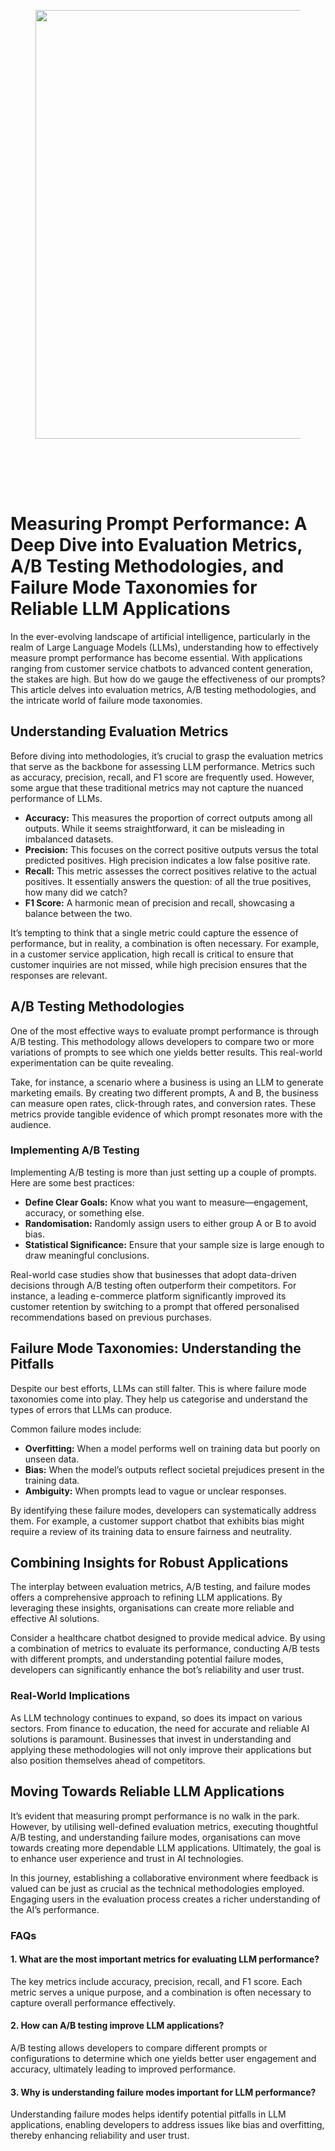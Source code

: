 
<div class="wp-block-columns alignwide is-layout-flex wp-container-core-columns-is-layout-8ba3830c wp-block-columns-is-layout-flex" style="margin-top:0;margin-bottom:0;padding-right:0;padding-left:0">
<div class="wp-block-column is-layout-flow wp-block-column-is-layout-flow" style="flex-basis:70%">
<div class="wp-block-group has-global-padding is-layout-constrained wp-block-group-is-layout-constrained"><figure class="alignwide wp-block-post-featured-image" style="padding-bottom:2vh;"><img alt="" class="attachment-post-thumbnail size-post-thumbnail wp-post-image" decoding="async" fetchpriority="high" height="686" sizes="(max-width: 1200px) 100vw, 1200px" src="https://www.devcentrehouse.eu/blogs/wp-content/uploads/2025/08/featured-1754396252859.jpg" srcset="https://www.devcentrehouse.eu/blogs/wp-content/uploads/2025/08/featured-1754396252859.jpg 1200w, https://www.devcentrehouse.eu/blogs/wp-content/uploads/2025/08/featured-1754396252859-300x172.jpg 300w, https://www.devcentrehouse.eu/blogs/wp-content/uploads/2025/08/featured-1754396252859-1024x585.jpg 1024w, https://www.devcentrehouse.eu/blogs/wp-content/uploads/2025/08/featured-1754396252859-768x439.jpg 768w" style="border-radius:0px;object-fit:cover;" width="1200"/></figure>
<h1 class="alignwide wp-block-post-title has-x-large-font-size">Measuring Prompt Performance: A Deep Dive into Evaluation Metrics, A/B Testing Methodologies, and Failure Mode Taxonomies for Reliable LLM Applications</h1>
<div aria-hidden="true" class="wp-block-spacer" style="height:var(--wp--preset--spacing--10)"></div>
</div>
<div class="wp-block-group has-global-padding is-layout-constrained wp-block-group-is-layout-constrained"><div class="entry-content alignwide wp-block-post-content has-global-padding is-layout-constrained wp-container-core-post-content-is-layout-a5dd074b wp-block-post-content-is-layout-constrained"><p>In the ever-evolving landscape of artificial intelligence, particularly in the realm of Large Language Models (LLMs), understanding how to effectively measure prompt performance has become essential. With applications ranging from customer service chatbots to advanced content generation, the stakes are high. But how do we gauge the effectiveness of our prompts? This article delves into evaluation metrics, A/B testing methodologies, and the intricate world of failure mode taxonomies.</p>
<h2>Understanding Evaluation Metrics</h2>
<p>Before diving into methodologies, it’s crucial to grasp the evaluation metrics that serve as the backbone for assessing LLM performance. Metrics such as accuracy, precision, recall, and F1 score are frequently used. However, some argue that these traditional metrics may not capture the nuanced performance of LLMs.</p>
<ul>
<li><strong>Accuracy:</strong> This measures the proportion of correct outputs among all outputs. While it seems straightforward, it can be misleading in imbalanced datasets.</li>
<li><strong>Precision:</strong> This focuses on the correct positive outputs versus the total predicted positives. High precision indicates a low false positive rate.</li>
<li><strong>Recall:</strong> This metric assesses the correct positives relative to the actual positives. It essentially answers the question: of all the true positives, how many did we catch?</li>
<li><strong>F1 Score:</strong> A harmonic mean of precision and recall, showcasing a balance between the two.</li>
</ul>
<p>It’s tempting to think that a single metric could capture the essence of performance, but in reality, a combination is often necessary. For example, in a customer service application, high recall is critical to ensure that customer inquiries are not missed, while high precision ensures that the responses are relevant.</p>
<h2>A/B Testing Methodologies</h2>
<p>One of the most effective ways to evaluate prompt performance is through A/B testing. This methodology allows developers to compare two or more variations of prompts to see which one yields better results. This real-world experimentation can be quite revealing.</p>
<p>Take, for instance, a scenario where a business is using an LLM to generate marketing emails. By creating two different prompts, A and B, the business can measure open rates, click-through rates, and conversion rates. These metrics provide tangible evidence of which prompt resonates more with the audience.</p>
<h3>Implementing A/B Testing</h3>
<p>Implementing A/B testing is more than just setting up a couple of prompts. Here are some best practices:</p>
<ul>
<li><strong>Define Clear Goals:</strong> Know what you want to measure—engagement, accuracy, or something else.</li>
<li><strong>Randomisation:</strong> Randomly assign users to either group A or B to avoid bias.</li>
<li><strong>Statistical Significance:</strong> Ensure that your sample size is large enough to draw meaningful conclusions.</li>
</ul>
<p>Real-world case studies show that businesses that adopt data-driven decisions through A/B testing often outperform their competitors. For instance, a leading e-commerce platform significantly improved its customer retention by switching to a prompt that offered personalised recommendations based on previous purchases.</p>
<h2>Failure Mode Taxonomies: Understanding the Pitfalls</h2>
<p>Despite our best efforts, LLMs can still falter. This is where failure mode taxonomies come into play. They help us categorise and understand the types of errors that LLMs can produce.</p>
<p>Common failure modes include:</p>
<ul>
<li><strong>Overfitting:</strong> When a model performs well on training data but poorly on unseen data.</li>
<li><strong>Bias:</strong> When the model’s outputs reflect societal prejudices present in the training data.</li>
<li><strong>Ambiguity:</strong> When prompts lead to vague or unclear responses.</li>
</ul>
<p>By identifying these failure modes, developers can systematically address them. For example, a customer support chatbot that exhibits bias might require a review of its training data to ensure fairness and neutrality.</p>
<h2>Combining Insights for Robust Applications</h2>
<p>The interplay between evaluation metrics, A/B testing, and failure modes offers a comprehensive approach to refining LLM applications. By leveraging these insights, organisations can create more reliable and effective AI solutions.</p>
<p>Consider a healthcare chatbot designed to provide medical advice. By using a combination of metrics to evaluate its performance, conducting A/B tests with different prompts, and understanding potential failure modes, developers can significantly enhance the bot’s reliability and user trust.</p>
<h3>Real-World Implications</h3>
<p>As LLM technology continues to expand, so does its impact on various sectors. From finance to education, the need for accurate and reliable AI solutions is paramount. Businesses that invest in understanding and applying these methodologies will not only improve their applications but also position themselves ahead of competitors.</p>
<h2>Moving Towards Reliable LLM Applications</h2>
<p>It’s evident that measuring prompt performance is no walk in the park. However, by utilising well-defined evaluation metrics, executing thoughtful A/B testing, and understanding failure modes, organisations can move towards creating more dependable LLM applications. Ultimately, the goal is to enhance user experience and trust in AI technologies.</p>
<p>In this journey, establishing a collaborative environment where feedback is valued can be just as crucial as the technical methodologies employed. Engaging users in the evaluation process creates a richer understanding of the AI’s performance.</p>
<h3>FAQs</h3>
<h4>1. What are the most important metrics for evaluating LLM performance?</h4>
<p>The key metrics include accuracy, precision, recall, and F1 score. Each metric serves a unique purpose, and a combination is often necessary to capture overall performance effectively.</p>
<h4>2. How can A/B testing improve LLM applications?</h4>
<p>A/B testing allows developers to compare different prompts or configurations to determine which one yields better user engagement and accuracy, ultimately leading to improved performance.</p>
<h4>3. Why is understanding failure modes important for LLM performance?</h4>
<p>Understanding failure modes helps identify potential pitfalls in LLM applications, enabling developers to address issues like bias and overfitting, thereby enhancing reliability and user trust.</p>
</div></div>
</div>
<div class="wp-block-column is-layout-flow wp-block-column-is-layout-flow" style="flex-basis:30%"></div>
</div>

